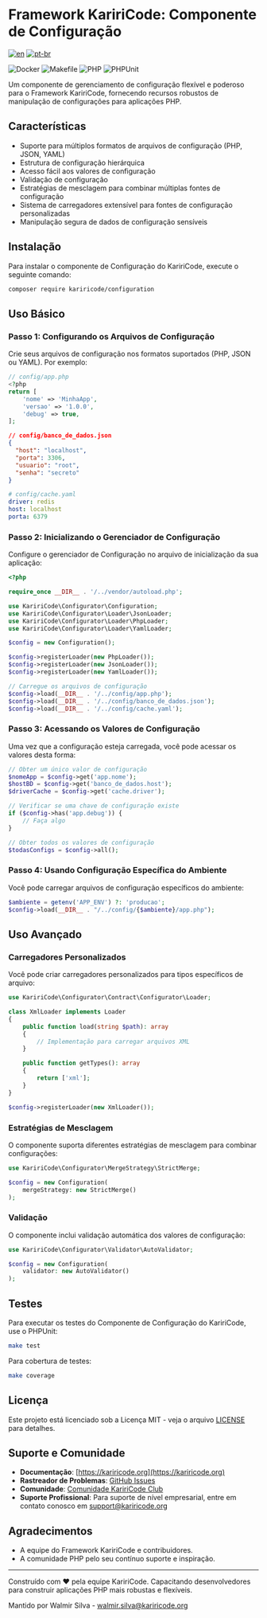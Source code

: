 # Framework KaririCode: Componente de Configuração

[![en](https://img.shields.io/badge/lang-en-red.svg)](README.md)
[![pt-br](https://img.shields.io/badge/lang-pt--br-green.svg)](README.pt-br.md)

![Docker](https://img.shields.io/badge/Docker-2496ED?style=for-the-badge&logo=docker&logoColor=white)
![Makefile](https://img.shields.io/badge/Makefile-1D1D1D?style=for-the-badge&logo=gnu&logoColor=white)
![PHP](https://img.shields.io/badge/PHP-777BB4?style=for-the-badge&logo=php&logoColor=white)
![PHPUnit](https://img.shields.io/badge/PHPUnit-78E130?style=for-the-badge&logo=phpunit&logoColor=white)

Um componente de gerenciamento de configuração flexível e poderoso para o Framework KaririCode, fornecendo recursos robustos de manipulação de configurações para aplicações PHP.

## Características

- Suporte para múltiplos formatos de arquivos de configuração (PHP, JSON, YAML)
- Estrutura de configuração hierárquica
- Acesso fácil aos valores de configuração
- Validação de configuração
- Estratégias de mesclagem para combinar múltiplas fontes de configuração
- Sistema de carregadores extensível para fontes de configuração personalizadas
- Manipulação segura de dados de configuração sensíveis

## Instalação

Para instalar o componente de Configuração do KaririCode, execute o seguinte comando:

```bash
composer require kariricode/configuration
```

## Uso Básico

### Passo 1: Configurando os Arquivos de Configuração

Crie seus arquivos de configuração nos formatos suportados (PHP, JSON ou YAML). Por exemplo:

```php
// config/app.php
<?php
return [
    'nome' => 'MinhaApp',
    'versao' => '1.0.0',
    'debug' => true,
];
```

```json
// config/banco_de_dados.json
{
  "host": "localhost",
  "porta": 3306,
  "usuario": "root",
  "senha": "secreto"
}
```

```yaml
# config/cache.yaml
driver: redis
host: localhost
porta: 6379
```

### Passo 2: Inicializando o Gerenciador de Configuração

Configure o gerenciador de Configuração no arquivo de inicialização da sua aplicação:

```php
<?php

require_once __DIR__ . '/../vendor/autoload.php';

use KaririCode\Configurator\Configuration;
use KaririCode\Configurator\Loader\JsonLoader;
use KaririCode\Configurator\Loader\PhpLoader;
use KaririCode\Configurator\Loader\YamlLoader;

$config = new Configuration();

$config->registerLoader(new PhpLoader());
$config->registerLoader(new JsonLoader());
$config->registerLoader(new YamlLoader());

// Carregue os arquivos de configuração
$config->load(__DIR__ . '/../config/app.php');
$config->load(__DIR__ . '/../config/banco_de_dados.json');
$config->load(__DIR__ . '/../config/cache.yaml');
```

### Passo 3: Acessando os Valores de Configuração

Uma vez que a configuração esteja carregada, você pode acessar os valores desta forma:

```php
// Obter um único valor de configuração
$nomeApp = $config->get('app.nome');
$hostBD = $config->get('banco_de_dados.host');
$driverCache = $config->get('cache.driver');

// Verificar se uma chave de configuração existe
if ($config->has('app.debug')) {
    // Faça algo
}

// Obter todos os valores de configuração
$todasConfigs = $config->all();
```

### Passo 4: Usando Configuração Específica do Ambiente

Você pode carregar arquivos de configuração específicos do ambiente:

```php
$ambiente = getenv('APP_ENV') ?: 'producao';
$config->load(__DIR__ . "/../config/{$ambiente}/app.php");
```

## Uso Avançado

### Carregadores Personalizados

Você pode criar carregadores personalizados para tipos específicos de arquivo:

```php
use KaririCode\Configurator\Contract\Configurator\Loader;

class XmlLoader implements Loader
{
    public function load(string $path): array
    {
        // Implementação para carregar arquivos XML
    }

    public function getTypes(): array
    {
        return ['xml'];
    }
}

$config->registerLoader(new XmlLoader());
```

### Estratégias de Mesclagem

O componente suporta diferentes estratégias de mesclagem para combinar configurações:

```php
use KaririCode\Configurator\MergeStrategy\StrictMerge;

$config = new Configuration(
    mergeStrategy: new StrictMerge()
);
```

### Validação

O componente inclui validação automática dos valores de configuração:

```php
use KaririCode\Configurator\Validator\AutoValidator;

$config = new Configuration(
    validator: new AutoValidator()
);
```

## Testes

Para executar os testes do Componente de Configuração do KaririCode, use o PHPUnit:

```bash
make test
```

Para cobertura de testes:

```bash
make coverage
```

## Licença

Este projeto está licenciado sob a Licença MIT - veja o arquivo [LICENSE](LICENSE) para detalhes.

## Suporte e Comunidade

- **Documentação**: [https://kariricode.org](https://kariricode.org)
- **Rastreador de Problemas**: [GitHub Issues](https://github.com/KaririCode-Framework/kariricode-configurator/issues)
- **Comunidade**: [Comunidade KaririCode Club](https://kariricode.club)
- **Suporte Profissional**: Para suporte de nível empresarial, entre em contato conosco em support@kariricode.org

## Agradecimentos

- A equipe do Framework KaririCode e contribuidores.
- A comunidade PHP pelo seu contínuo suporte e inspiração.

---

Construído com ❤️ pela equipe KaririCode. Capacitando desenvolvedores para construir aplicações PHP mais robustas e flexíveis.

Mantido por Walmir Silva - [walmir.silva@kariricode.org](mailto:walmir.silva@kariricode.org)
